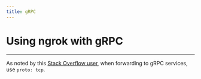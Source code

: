 ```yaml
---
title: gRPC
---
```


# Using ngrok with gRPC
------------

As noted by this [Stack Overflow user](https://stackoverflow.com/a/59555606/7282727), when forwarding to gRPC services, use `proto: tcp`.
